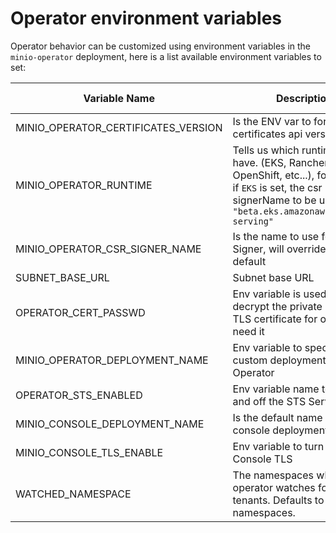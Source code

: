 # Operator environment variables

Operator behavior can be customized using environment variables in the `minio-operator` deployment, here is a list available environment variables to set:

| Variable Name | Description                                                                                                                                                                  | Possible values         | default                       |
| --- |------------------------------------------------------------------------------------------------------------------------------------------------------------------------------|-------------------------|-------------------------------|
|MINIO_OPERATOR_CERTIFICATES_VERSION| Is the ENV var to force the certificates api version to use.                                                                                                                 | v1,v1beta1              | whatever api k8s provides     |
|MINIO_OPERATOR_RUNTIME | Tells us which runtime we have. (EKS, Rancher, OpenShift, etc...), for example if `EKS` is set, the csr signerName to be used will be `"beta.eks.amazonaws.com/app-serving"` | EKS, Rancher, OpenShift |                               |
|MINIO_OPERATOR_CSR_SIGNER_NAME| Is the name to use for the CSR Signer, will override the default                                                                                                             |                         | kubernetes.io/kubelet-serving |
|SUBNET_BASE_URL| Subnet base URL                                                                                                                                                              |                         | https://subnet.min.io         |
|OPERATOR_CERT_PASSWD| Env variable is used to decrypt the private key in the TLS certificate for operator if need it                                                                               |                         ||
|MINIO_OPERATOR_DEPLOYMENT_NAME| Env variable to specify a custom deployment name for Operator                                                                                                                |                         | minio-operator                |
|OPERATOR_STS_ENABLED| Env variable name to turn on and off the STS Service                                                                                                                         | on, off                 | off                           |
|MINIO_CONSOLE_DEPLOYMENT_NAME| Is the default name of the console deployment                                                                                                                                |                  | console                       |
|MINIO_CONSOLE_TLS_ENABLE| Env variable to turn on / off Console TLS                                                                                                                                    | on, off                 | off                           |
|WATCHED_NAMESPACE| The namespaces which the operator watches for MinIO tenants. Defaults to "" for all namespaces.                                                                              |                         |                               |
